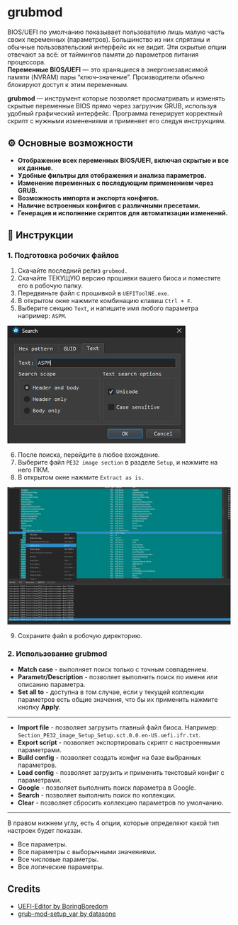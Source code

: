 # grubmod
BIOS/UEFI по умолчанию показывает пользователю лишь малую часть своих переменных (параметров). Большинство из них спрятаны и обычные пользовательский интерфейс их не видит. Эти скрытые опции отвечают за всё: от таймингов памяти до параметров питания процессора. <br>
**Переменные BIOS/UEFI** — это хранящиеся в энергонезависимой памяти (NVRAM) пары “ключ–значение”. Производители обычно блокируют доступ к этим переменным. <br>

**grubmod** — инструмент которые позволяет просматривать и изменять скрытые переменные BIOS прямо через загрузчик GRUB, используя удобный графический интерфейс. Программа генерирует корректный скрипт с нужными изменениями и применяет его следуя инструкциям.

## ⚙️ Основные возможности
- **Отображение всех переменных BIOS/UEFI, включая скрытые и все их данные.** <br>
- **Удобные фильтры для отображения и анализа параметров.** <br>
- **Изменение переменных с последующим применением через GRUB.**  <br>
- **Возможность импорта и экспорта конфигов.** <br>
- **Наличие встроенных конфигов с различными пресетами.** <br>
- **Генерация и исполнение скриптов для автоматизации изменений.**  <br>

## 📄 Инструкции
### 1. Подготовка робочих файлов
1. Скачайте последний релиз ```grubmod.```  <br>
2. Скачайте ТЕКУЩУЮ версию прошивки вашего биоса и поместите его в робочую папку. <br>
3. Передвиньте файл с прошивкой в ```UEFIToolNE.exe```.  <br>
4. В открытом окне нажмите комбинацию клавиш ```Ctrl + F```. <br>
5. Выберите секцию ```Text```, и напишите имя любого параметра например: ```ASPM```. <br>
   
<p align="left">
  <img src="https://github.com/NZK95/grubmod/blob/master/assets/images/Usage/%231.png?raw=true">
</p>

6. После поиска, перейдите в любое вхождение. <br>
7. Выберите файл ```PE32 image section```  в разделе ```Setup```, и нажмите на него ПКМ. <br>
8. В открытом окне нажмите ```Extract as is.``` <br>

<p align="left">
  <img src="https://github.com/NZK95/grubmod/blob/master/assets/images/Usage/%232.png?raw=true">
</p>

9. Сохраните файл в робочую директорию. <br>

### 2. Использование grubmod
- **Match case** - выполняет поиск только с точным совпадением. <br>
- **Parametr/Description** - позволяет выполнить поиск по имени или описанию параметра. <br>
- **Set all to** - доступна в том случае, если у текущей коллекции параметров есть общие значения, что бы их применить нажмите кнопку **Apply**.
---

- **Import file** - позволяет загрузить главный файл биоса. Например: ```Section_PE32_image_Setup_Setup.sct.0.0.en-US.uefi.ifr.txt```.
- **Export script** - позволяет экспортировать скрипт с настроенными параметрами.
- **Build config** - позволяет создать конфиг на базе выбранных параметров.
- **Load config** - позволяет загрузить и применить текстовый конфиг с параметрами.
- **Google** - позволяет выполнить поиск параметра в Google.
- **Search** - позволяет выполнить поиск по коллекции.
- **Clear** - позволяет сбросить коллекцию параметров по умолчанию.
---
В правом нижнем углу, есть 4 опции, которые определяют какой тип настроек будет показан.
- Все параметры. <br>
- Все параметры с выборычными значениями. <br>
- Все числовые параметры. <br>
- Все логические параметры. <br>

## Credits
 - [UEFI-Editor by BoringBoredom](https://github.com/BoringBoredom/UEFI-Editor?tab=readme-ov-file#how-to-change-hidden-settings-without-flashing-a-modded-bios) <br>
 - [grub-mod-setup_var by datasone](https://github.com/datasone/grub-mod-setup_var)
